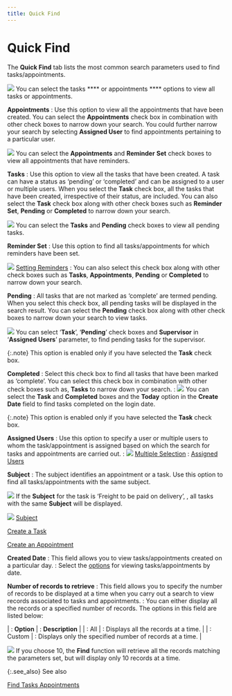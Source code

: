 ```yaml
---
title: Quick Find
---
```


# Quick Find


The **Quick Find** tab lists the  most common search parameters used to find tasks/appointments.


![]({{site.cm_baseurl}}/img/example.gif) You can select the tasks **** or appointments **** options  to view all tasks or appointments.


**Appointments**
: Use this option to view all the appointments that  have been created. You can select the **Appointments**  check box in combination with other check boxes to narrow down your search.  You could further narrow your search by selecting **Assigned 
 User** to find appointments pertaining to a particular user.


![]({{site.cm_baseurl}}/img/example.gif) You  can select the **Appointments** and  **Reminder** **Set**  check boxes to view all appointments that have reminders.


**Tasks**
: Use this option to view all the tasks that have  been created. A task can have a status as ‘pending’ or ‘completed’ and  can be assigned to a user or multiple users. When you select the **Task** check box, all the tasks that have  been created, irrespective of their status, are included. You can also  select the **Task** check box along  with other check boxes such as **Reminder 
 Set**, **Pending** or **Completed**  to narrow down your search.


![]({{site.cm_baseurl}}/img/example.gif) You can select the **Tasks** and **Pending**  check boxes to view all pending tasks.


**Reminder Set**
: Use this option to find all tasks/appointments for  which reminders have been set.


![]({{site.cm_baseurl}}/img/lens.gif) [Setting  Reminders]({{site.cm_baseurl}}/reminders-tasks-appointments/setting_reminders.html)
: You can also select this check box along with other  check boxes such as **Tasks**, **Appointments**, **Pending**  or **Completed** to narrow down your  search.


**Pending**
: All tasks that are not marked as ‘complete’ are  termed pending. When you select this check box, all pending tasks will  be displayed in the search result. You can select the **Pending** check box along with other check boxes to narrow down your search  to view tasks.


![]({{site.cm_baseurl}}/img/example.gif) You  can select ‘**Task**’, ‘**Pending**’  check boxes and **Supervisor** in  ‘**Assigned Users**’ parameter, to  find pending tasks for the supervisor.


{:.note}
This option is enabled only if you have selected  the **Task** check box.


**Completed**
: Select this check box to find all tasks that have  been marked as ‘complete’. You can select this check box in combination  with other check boxes such as, **Tasks**  to narrow down your search.
: ![]({{site.cm_baseurl}}/img/example.gif) You can select the **Task** and **Completed** boxes and  the **Today** option in the **Create Date** field to find tasks completed  on the login date.


{:.note}
This option is enabled only if you have selected  the **Task** check box.


**Assigned Users**
: Use this option to specify a user or multiple users  to whom the task/appointment is assigned based on which the search for  tasks and appointments are carried out.
: ![]({{site.cm_baseurl}}/img/lens.gif)<font style="color: #ff0000;" color="#FF0000"> </font>[Multiple  Selection]({{site.wwe_chm}}/advanced-options/find-function/multiple_selection_in_find_fields.html)
: [Assigned  Users]({{site.cm_baseurl}}/misc/assigned_users_find_task_app_cm.html)


**Subject**
: The subject identifies an appointment or a task.  Use this option to find all tasks/appointments with the same subject.


![]({{site.cm_baseurl}}/img/example.gif) If  the **Subject** for the task is ‘Freight  to be paid on delivery’,  , all tasks with the same **Subject**  will be displayed.


![]({{site.cm_baseurl}}/img/lens.gif) [Subject]({{site.cm_baseurl}}/misc/subject_find_task_app_cm.html)


[Create a Task]({{site.cm_baseurl}}/tasks/create-a-task/creating_a_task.html)


[Create  an Appointment]({{site.cm_baseurl}}/appointments/create-an-appointment/creating_an_appointment.html)


**Created Date**
: This field allows you to view tasks/appointments  created on a particular day.
: Select the [options]({{site.wwe_chm}}/misc/date_filter.html)  for viewing tasks/appointments by date.


**Number of records to retrieve**
: This field allows you to specify the number of records  to be displayed at a time when you carry out a search to view records  associated to tasks and appointments.
: You can either display all the records or a specified  number of records. The options in this field are listed below:


| : **Option** | : **Description** |
| : All | : Displays all the records at a time. |
| : Custom | : Displays only the specified number of records at  a time. |



![]({{site.cm_baseurl}}/img/example.gif) If  you choose 10, the **Find** function  will retrieve all the records matching the parameters set, but will display  only 10 records at a time.


{:.see_also}
See also


[Find  Tasks Appointments]({{site.cm_baseurl}}/find-tasks-appointments/find_tasks_appointments.html)
